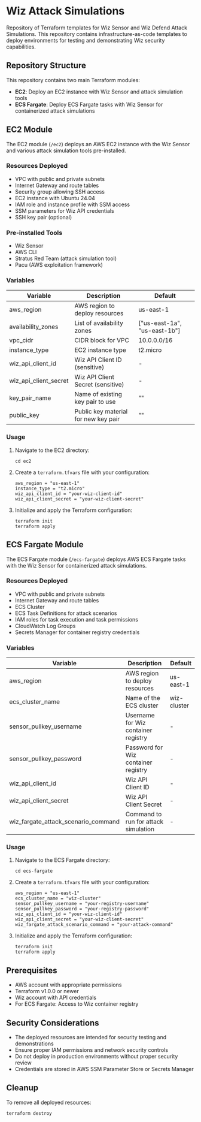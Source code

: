 # Wiz Attack Simulations

Repository of Terraform templates for Wiz Sensor and Wiz Defend Attack Simulations. This repository contains infrastructure-as-code templates to deploy environments for testing and demonstrating Wiz security capabilities.

## Repository Structure

This repository contains two main Terraform modules:

- **EC2**: Deploy an EC2 instance with Wiz Sensor and attack simulation tools
- **ECS Fargate**: Deploy ECS Fargate tasks with Wiz Sensor for containerized attack simulations

## EC2 Module

The EC2 module (`/ec2`) deploys an AWS EC2 instance with the Wiz Sensor and various attack simulation tools pre-installed.

### Resources Deployed

- VPC with public and private subnets
- Internet Gateway and route tables
- Security group allowing SSH access
- EC2 instance with Ubuntu 24.04
- IAM role and instance profile with SSM access
- SSM parameters for Wiz API credentials
- SSH key pair (optional)

### Pre-installed Tools

- Wiz Sensor
- AWS CLI
- Stratus Red Team (attack simulation tool)
- Pacu (AWS exploitation framework)

### Variables

| Variable | Description | Default |
|----------|-------------|---------|
| aws_region | AWS region to deploy resources | us-east-1 |
| availability_zones | List of availability zones | ["us-east-1a", "us-east-1b"] |
| vpc_cidr | CIDR block for VPC | 10.0.0.0/16 |
| instance_type | EC2 instance type | t2.micro |
| wiz_api_client_id | Wiz API Client ID (sensitive) | - |
| wiz_api_client_secret | Wiz API Client Secret (sensitive) | - |
| key_pair_name | Name of existing key pair to use | "" |
| public_key | Public key material for new key pair | "" |

### Usage

1. Navigate to the EC2 directory:
   ```
   cd ec2
   ```

2. Create a `terraform.tfvars` file with your configuration:
   ```
   aws_region = "us-east-1"
   instance_type = "t2.micro"
   wiz_api_client_id = "your-wiz-client-id"
   wiz_api_client_secret = "your-wiz-client-secret"
   ```

3. Initialize and apply the Terraform configuration:
   ```
   terraform init
   terraform apply
   ```

## ECS Fargate Module

The ECS Fargate module (`/ecs-fargate`) deploys AWS ECS Fargate tasks with the Wiz Sensor for containerized attack simulations.

### Resources Deployed

- VPC with public and private subnets
- Internet Gateway and route tables
- ECS Cluster
- ECS Task Definitions for attack scenarios
- IAM roles for task execution and task permissions
- CloudWatch Log Groups
- Secrets Manager for container registry credentials

### Variables

| Variable | Description | Default |
|----------|-------------|---------|
| aws_region | AWS region to deploy resources | us-east-1 |
| ecs_cluster_name | Name of the ECS cluster | wiz-cluster |
| sensor_pullkey_username | Username for Wiz container registry | - |
| sensor_pullkey_password | Password for Wiz container registry | - |
| wiz_api_client_id | Wiz API Client ID | - |
| wiz_api_client_secret | Wiz API Client Secret | - |
| wiz_fargate_attack_scenario_command | Command to run for attack simulation | - |

### Usage

1. Navigate to the ECS Fargate directory:
   ```
   cd ecs-fargate
   ```

2. Create a `terraform.tfvars` file with your configuration:
   ```
   aws_region = "us-east-1"
   ecs_cluster_name = "wiz-cluster"
   sensor_pullkey_username = "your-registry-username"
   sensor_pullkey_password = "your-registry-password"
   wiz_api_client_id = "your-wiz-client-id"
   wiz_api_client_secret = "your-wiz-client-secret"
   wiz_fargate_attack_scenario_command = "your-attack-command"
   ```

3. Initialize and apply the Terraform configuration:
   ```
   terraform init
   terraform apply
   ```

## Prerequisites

- AWS account with appropriate permissions
- Terraform v1.0.0 or newer
- Wiz account with API credentials
- For ECS Fargate: Access to Wiz container registry

## Security Considerations

- The deployed resources are intended for security testing and demonstrations
- Ensure proper IAM permissions and network security controls
- Do not deploy in production environments without proper security review
- Credentials are stored in AWS SSM Parameter Store or Secrets Manager

## Cleanup

To remove all deployed resources:

```
terraform destroy
```